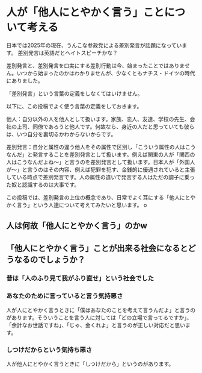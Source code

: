# 人が「他人にとやかく言う」ことについて考える

日本では2025年の現在、うんこな参政党による差別発言が話題になっています。 差別発言は英語だとヘイトスピーチかな？

差別発言と、差別発言を口実にする差別行動は今、始まったことではありません。いつから始まったのかはわかりませんが、少なくともナチス・ドイツの時代にありました。

「差別発言」という言葉の定義をしなくてはいけません。

以下に、この投稿でよく使う言葉の定義をしておきます。

他人：自分以外の人を他人として扱います。家族、恋人、友達、学校の先生、会社の上司、同僚であろうと他人です。何故なら、身近の人だと思っていても彼らは、いつ自分を裏切るかわからないからです。

差別発言：自分と属性の違う他人をその属性で区別し「こういう属性の人はこうなんだ」と発言することを差別発言として扱います。例えば関東の人が「関西の人はこうなんだよね〜」と言うのを差別発言として扱います。日本人が「外国人が〜」と言うのはその内容、例えば犯罪を犯す、金銭的に優遇されていると主張している時点で差別発言です。人の属性の違いで発言する人はただの調子に乗った奴と認識するのは大事です。

この投稿では、差別発言の上位の概念であり、日常でよく耳にする「他人にとやかく言う」という人達について考えてみたいと思います。
o

## 人は何故「他人にとやかく言う」のかw

## 「他人にとやかく言う」ことが出来る社会になるとどうなるのでしょうか？

### 昔は「人のふり見て我がふり直せ」という社会でした

### あなたのために言っていると言う気持悪さ

人が人にとやかく言うときに「僕はあなたのことを考えて言うんだよ」と言うのがあります。そういうことを言う人に対しては「どの立場で言ってるですか」、「余計なお世話ですね」、「じゃ、金くれよ」と言うのが正しい対応だと思います。

### しつけだからという気持ち悪さ

人が他人にとやかく言うときに「しつけだから」というのがあります。
